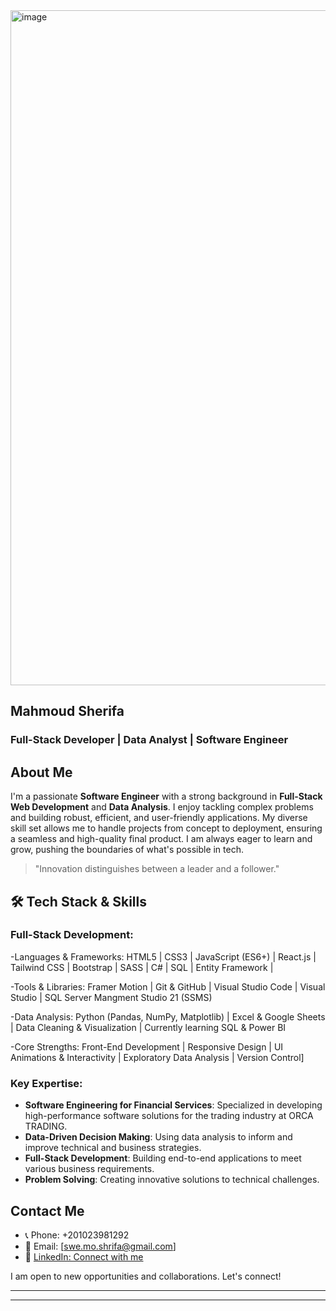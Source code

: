 <img width="1920" height="1080" alt="image" src="https://github.com/user-attachments/assets/a7d49015-5ac2-40fe-b96a-a779bb6ae614" />

## Mahmoud Sherifa

### Full-Stack Developer | Data Analyst | Software Engineer

## About Me

I'm a passionate **Software Engineer** with a strong background in **Full-Stack Web Development** and **Data Analysis**. I enjoy tackling complex problems and building robust, efficient, and user-friendly applications. My diverse skill set allows me to handle projects from concept to deployment, ensuring a seamless and high-quality final product. I am always eager to learn and grow, pushing the boundaries of what's possible in tech.

> "Innovation distinguishes between a leader and a follower."

## 🛠 Tech Stack & Skills

### Full-Stack Development:

-Languages & Frameworks:
HTML5 | CSS3 | JavaScript (ES6+) | React.js | Tailwind CSS | Bootstrap | SASS | C# | SQL | Entity Framework | 

-Tools & Libraries:
Framer Motion | Git & GitHub | Visual Studio Code | Visual Studio | SQL Server Mangment Studio 21 (SSMS) 

-Data Analysis:
Python (Pandas, NumPy, Matplotlib) | Excel & Google Sheets | Data Cleaning & Visualization | Currently learning SQL & Power BI

-Core Strengths:
Front-End Development | Responsive Design | UI Animations & Interactivity | Exploratory Data Analysis | Version Control]

### Key Expertise:

-   **Software Engineering for Financial Services**: Specialized in developing high-performance software solutions for the trading industry at ORCA TRADING.
-   **Data-Driven Decision Making**: Using data analysis to inform and improve technical and business strategies.
-   **Full-Stack Development**: Building end-to-end applications to meet various business requirements.
-   **Problem Solving**: Creating innovative solutions to technical challenges.

## Contact Me

  - 📞 Phone: +201023981292
  - 📧 Email: [swe.mo.shrifa@gmail.com]
  - 🔗 [LinkedIn: Connect with me](www.linkedin.com/in/mahmoud-shrifa)

I am open to new opportunities and collaborations. Let's connect\!

-----

-----

